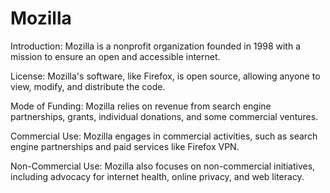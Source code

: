 # Mozilla
Introduction: Mozilla is a nonprofit organization founded in 1998 with a mission to ensure an open and accessible internet.

License: Mozilla's software, like Firefox, is open source, allowing anyone to view, modify, and distribute the code.

Mode of Funding: Mozilla relies on revenue from search engine partnerships, grants, individual donations, and some commercial ventures.

Commercial Use: Mozilla engages in commercial activities, such as search engine partnerships and paid services like Firefox VPN.

Non-Commercial Use: Mozilla also focuses on non-commercial initiatives, including advocacy for internet health, online privacy, and web literacy.
